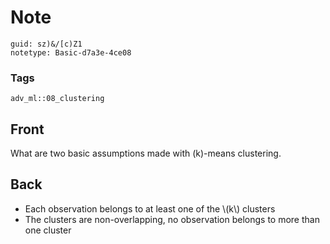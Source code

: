 # Note
```
guid: sz)&/[c)Z1
notetype: Basic-d7a3e-4ce08
```

### Tags
```
adv_ml::08_clustering
```

## Front
What are two basic assumptions made with \(k\)-means clustering.

## Back
<div>
  <div>
    <ul>
      <li>Each observation belongs to at least one of the \(k\)
      clusters
      <li>The clusters are non-overlapping, no observation belongs
      to more than one cluster
    </ul>
  </div>
</div>
